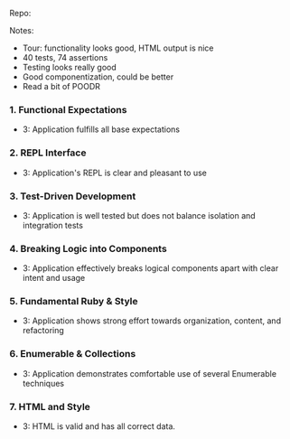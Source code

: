 Repo:

Notes:

* Tour: functionality looks good, HTML output is nice
* 40 tests, 74 assertions
* Testing looks really good
* Good componentization, could be better
* Read a bit of POODR

### 1. Functional Expectations

* 3: Application fulfills all base expectations

### 2. REPL Interface

* 3: Application's REPL is clear and pleasant to use

### 3. Test-Driven Development

* 3: Application is well tested but does not balance isolation and integration tests

### 4. Breaking Logic into Components

* 3: Application effectively breaks logical components apart with clear intent and usage

### 5. Fundamental Ruby & Style

* 3:  Application shows strong effort towards organization, content, and refactoring

### 6. Enumerable & Collections

* 3: Application demonstrates comfortable use of several Enumerable techniques

### 7. HTML and Style

* 3: HTML is valid and has all correct data.
